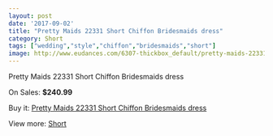 ```yaml
---
layout: post
date: '2017-09-02'
title: "Pretty Maids 22331 Short Chiffon Bridesmaids dress"
category: Short
tags: ["wedding","style","chiffon","bridesmaids","short"]
image: http://www.eudances.com/6307-thickbox_default/pretty-maids-22331-short-chiffon-bridesmaids-dress.jpg
---
```

Pretty Maids 22331 Short Chiffon Bridesmaids dress

On Sales: **$240.99**
<a href="https://www.eudances.com/en/short/2282-pretty-maids-22331-short-chiffon-bridesmaids-dress.html"><amp-img layout="responsive" width="600" height="600" src="//www.eudances.com/6307-thickbox_default/pretty-maids-22331-short-chiffon-bridesmaids-dress.jpg" alt="Pretty Maids 22331 Short Chiffon Bridesmaids dress 0" /></a>
<a href="https://www.eudances.com/en/short/2282-pretty-maids-22331-short-chiffon-bridesmaids-dress.html"><amp-img layout="responsive" width="600" height="600" src="//www.eudances.com/6308-thickbox_default/pretty-maids-22331-short-chiffon-bridesmaids-dress.jpg" alt="Pretty Maids 22331 Short Chiffon Bridesmaids dress 1" /></a>

Buy it: [Pretty Maids 22331 Short Chiffon Bridesmaids dress](https://www.eudances.com/en/short/2282-pretty-maids-22331-short-chiffon-bridesmaids-dress.html "Pretty Maids 22331 Short Chiffon Bridesmaids dress")

View more: [Short](https://www.eudances.com/en/25-short "Short")